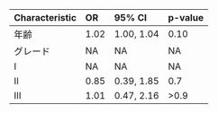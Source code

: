 |**Characteristic** |**OR** |**95% CI** |**p-value** |
|:------------------|:------|:----------|:-----------|
|年齢               |1.02   |1.00, 1.04 |0.10        |
|グレード           |NA     |NA         |NA          |
|I                  |NA     |NA         |NA          |
|II                 |0.85   |0.39, 1.85 |0.7         |
|III                |1.01   |0.47, 2.16 |>0.9        |
